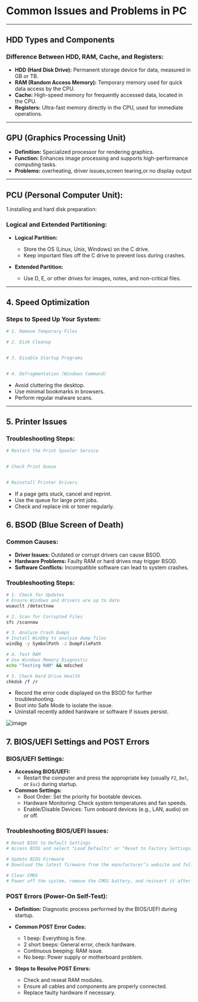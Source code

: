 # Common Issues and Problems in PC


---

##  HDD Types and Components

### Difference Between HDD, RAM, Cache, and Registers:
- **HDD (Hard Disk Drive):** Permanent storage device for data, measured in GB or TB.
- **RAM (Random Access Memory):** Temporary memory used for quick data access by the CPU.
- **Cache:** High-speed memory for frequently accessed data, located in the CPU.
- **Registers:** Ultra-fast memory directly in the CPU, used for immediate operations.

---

##  GPU (Graphics Processing Unit)
- **Definition:** Specialized processor for rendering graphics.
- **Function:** Enhances image processing and supports high-performance computing tasks.
- **Problems:** overheating, driver issues,screen tearing,or no display output
---

## PCU (Personal Computer Unit):

1.installing and hard disk preparation:
### Logical and Extended Partitioning:
- **Logical Partition:**
  - Store the OS (Linux, Unix, Windows) on the C drive.
  - Keep important files off the C drive to prevent loss during crashes.

- **Extended Partition:**
  - Use D, E, or other drives for images, notes, and non-critical files.

---

## 4. Speed Optimization

### Steps to Speed Up Your System:
```bash
# 1. Remove Temporary Files

# 2. Disk Cleanup


# 3. Disable Startup Programs


# 4. Defragmentation (Windows Command)

```

- Avoid cluttering the desktop.
- Use minimal bookmarks in browsers.
- Perform regular malware scans.

---

## 5. Printer Issues

### Troubleshooting Steps:
```bash
# Restart the Print Spooler Service


# Check Print Queue


# Reinstall Printer Drivers

```

- If a page gets stuck, cancel and reprint.
- Use the queue for large print jobs.
- Check and replace ink or toner regularly.
## 6. BSOD (Blue Screen of Death)

### Common Causes:
- **Driver Issues:** Outdated or corrupt drivers can cause BSOD.
- **Hardware Problems:** Faulty RAM or hard drives may trigger BSOD.
- **Software Conflicts:** Incompatible software can lead to system crashes.

### Troubleshooting Steps:
```bash
# 1. Check for Updates
# Ensure Windows and drivers are up to date
wuauclt /detectnow

# 2. Scan for Corrupted Files
sfc /scannow

# 3. Analyze Crash Dumps
# Install WinDbg to analyze dump files
windbg -y SymbolPath -z DumpFilePath

# 4. Test RAM
# Use Windows Memory Diagnostic
echo "Testing RAM" && mdsched

# 5. Check Hard Drive Health
chkdsk /f /r
```

- Record the error code displayed on the BSOD for further troubleshooting.
- Boot into Safe Mode to isolate the issue.
- Uninstall recently added hardware or software if issues persist.

![image](https://github.com/user-attachments/assets/21a5dd90-0d3a-4a6f-9a55-e49bd74d9c0b)
## 7. BIOS/UEFI Settings and POST Errors

### BIOS/UEFI Settings:
- **Accessing BIOS/UEFI:**
  - Restart the computer and press the appropriate key (usually `F2`, `Del`, or `Esc`) during startup.
- **Common Settings:**
  - Boot Order: Set the priority for bootable devices.
  - Hardware Monitoring: Check system temperatures and fan speeds.
  - Enable/Disable Devices: Turn onboard devices (e.g., LAN, audio) on or off.

### Troubleshooting BIOS/UEFI Issues:
```bash
# Reset BIOS to Default Settings
# Access BIOS and select "Load Defaults" or "Reset to Factory Settings."

# Update BIOS Firmware
# Download the latest firmware from the manufacturer’s website and follow update instructions.

# Clear CMOS
# Power off the system, remove the CMOS battery, and reinsert it after a few minutes.
```

### POST Errors (Power-On Self-Test):
- **Definition:** Diagnostic process performed by the BIOS/UEFI during startup.
- **Common POST Error Codes:**
  - 1 beep: Everything is fine.
  - 2 short beeps: General error, check hardware.
  - Continuous beeping: RAM issue.
  - No beep: Power supply or motherboard problem.

- **Steps to Resolve POST Errors:**
  - Check and reseat RAM modules.
  - Ensure all cables and components are properly connected.
  - Replace faulty hardware if necessary.
